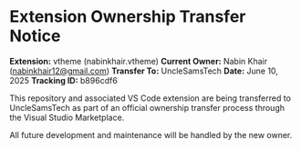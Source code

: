 # Extension Ownership Transfer Notice

**Extension:** vtheme (nabinkhair.vtheme)
**Current Owner:** Nabin Khair (nabinkhair12@gmail.com)
**Transfer To:** UncleSamsTech
**Date:** June 10, 2025
**Tracking ID:** b896cdf6

This repository and associated VS Code extension are being transferred to UncleSamsTech as part of an official ownership transfer process through the Visual Studio Marketplace.

All future development and maintenance will be handled by the new owner.
